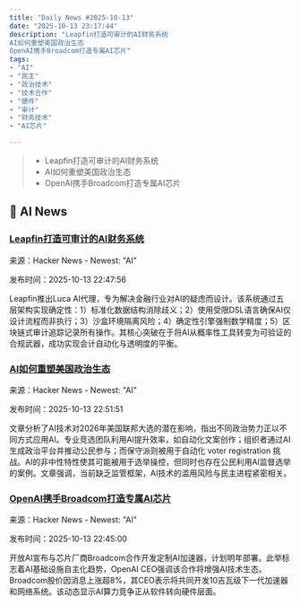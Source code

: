 ```yaml
---
title: "Daily News #2025-10-13"
date: "2025-10-13 23:17:44"
description: "Leapfin打造可审计的AI财务系统
AI如何重塑美国政治生态
OpenAI携手Broadcom打造专属AI芯片"
tags: 
- "AI"
- "民主"
- "政治技术"
- "技术合作"
- "硬件"
- "审计"
- "财务技术"
- "AI芯片"

---
```


> - Leapfin打造可审计的AI财务系统
> - AI如何重塑美国政治生态
> - OpenAI携手Broadcom打造专属AI芯片

## 🤖 AI News

### [Leapfin打造可审计的AI财务系统](https://www.leapfin.com/blog/building-luca-an-ai-agent-for-finance-and-accounting-workflows-that-auditors-actually-trust)

来源：Hacker News - Newest: "AI"

发布时间：2025-10-13 22:47:56

Leapfin推出Luca AI代理，专为解决金融行业对AI的疑虑而设计。该系统通过五层架构实现确定性：1）标准化数据结构消除歧义；2）使用受限DSL语言确保AI仅设计流程而非执行；3）沙盒环境隔离风险；4）确定性引擎强制数学精度；5）区块链式审计追踪记录所有操作。其核心突破在于将AI从概率性工具转变为可验证的合规武器，成功实现会计自动化与透明度的平衡。

### [AI如何重塑美国政治生态](https://www.schneier.com/blog/archives/2025/10/ai-and-the-future-of-american-politics.html)

来源：Hacker News - Newest: "AI"

发布时间：2025-10-13 22:51:51

文章分析了AI技术对2026年美国联邦大选的潜在影响，指出不同政治势力正以不同方式应用AI。专业竞选团队利用AI提升效率，如自动化文案创作；组织者通过AI生成政治平台并推动公民参与；而保守派则被用于自动化 voter registration 挑战。AI的非中性特性使其可能被用于选举操控，但同时也存在公民利用AI监督选举的案例。文章强调，当前缺乏监管框架，AI技术的滥用风险与民主进程紧密相关。

### [OpenAI携手Broadcom打造专属AI芯片](https://apnews.com/article/openai-broadcom-ai-accelerators-ethernet-1bef0e0216d3878feefcb003e89b08e4)

来源：Hacker News - Newest: "AI"

发布时间：2025-10-13 22:45:00

开放AI宣布与芯片厂商Broadcom合作开发定制AI加速器，计划明年部署。此举标志着AI基础设施自主化趋势，OpenAI CEO强调该合作将增强AI技术生态。Broadcom股价因消息上涨超8%，其CEO表示将共同开发10吉瓦级下一代加速器和网络系统。该动态显示AI算力竞争正从软件转向硬件层面。
